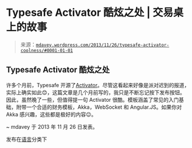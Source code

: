 <!--yml

分类：未分类

日期：2024-05-18 05:57:10

-->

# Typesafe Activator 酷炫之处 | 交易桌上的故事

> 来源：[`mdavey.wordpress.com/2013/11/26/typesafe-activator-coolness/#0001-01-01`](https://mdavey.wordpress.com/2013/11/26/typesafe-activator-coolness/#0001-01-01)

## Typesafe Activator 酷炫之处

许多个月前，Typesafe 开源了[Activator](http://typesafe.com/activator)。尽管这看起来好像是派对迟到的报道，实际上确实如此😊，这篇文章是几个月前写的，我只是不断忘记按下发布按钮。因此，虽然晚了一些，但值得提一句 Activator 很酷。模板涵盖了常见的入门基础，附带一个合适的财务模板，Akka，WebSocket 和 Angular.JS。如果你对 Akka 感兴趣，这些都是极好的内容😉。

~ mdavey 于 2013 年 11 月 26 日发表。

发布在[语言](https://mdavey.wordpress.com/category/languages/)分类下
